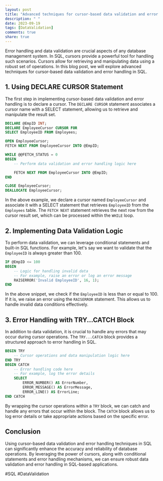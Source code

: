```yaml
---
layout: post
title: "Advanced techniques for cursor-based data validation and error handling in SQL"
description: " "
date: 2023-09-19
tags: [DataValidation]
comments: true
share: true
---
```


Error handling and data validation are crucial aspects of any database management system. In SQL, cursors provide a powerful tool for handling such scenarios. Cursors allow for retrieving and manipulating data using a robust set of operations. In this blog post, we will explore advanced techniques for cursor-based data validation and error handling in SQL.

## 1. Using DECLARE CURSOR Statement

The first step in implementing cursor-based data validation and error handling is to declare a cursor. The `DECLARE CURSOR` statement associates a cursor name with a SELECT statement, allowing us to retrieve and manipulate the result set.

```sql
DECLARE @EmpID INT;
DECLARE EmployeeCursor CURSOR FOR
SELECT EmployeeID FROM Employees;

OPEN EmployeeCursor;
FETCH NEXT FROM EmployeeCursor INTO @EmpID;

WHILE @@FETCH_STATUS = 0
BEGIN
    -- Perform data validation and error handling logic here

    FETCH NEXT FROM EmployeeCursor INTO @EmpID;
END

CLOSE EmployeeCursor;
DEALLOCATE EmployeeCursor;
```

In the above example, we declare a cursor named `EmployeeCursor` and associate it with a SELECT statement that retrieves `EmployeeID` from the `Employees` table. The `FETCH NEXT` statement retrieves the next row from the cursor result set, which can be processed within the `WHILE` loop.

## 2. Implementing Data Validation Logic

To perform data validation, we can leverage conditional statements and built-in SQL functions. For example, let's say we want to validate that the `EmployeeID` is always greater than 100.

```sql
IF @EmpID <= 100
BEGIN
    -- Logic for handling invalid data
    -- For example, raise an error or log an error message
    RAISERROR('Invalid EmployeeID', 16, 1);
END
```

In the above snippet, we check if the `EmployeeID` is less than or equal to 100. If it is, we raise an error using the `RAISERROR` statement. This allows us to handle invalid data conditions effectively.

## 3. Error Handling with TRY...CATCH Block

In addition to data validation, it is crucial to handle any errors that may occur during cursor operations. The `TRY...CATCH` block provides a structured approach to error handling in SQL.

```sql
BEGIN TRY
    -- Cursor operations and data manipulation logic here
END TRY
BEGIN CATCH
    -- Error handling code here
    -- For example, log the error details
    SELECT
        ERROR_NUMBER() AS ErrorNumber,
        ERROR_MESSAGE() AS ErrorMessage,
        ERROR_LINE() AS ErrorLine;
END CATCH
```

By wrapping the cursor operations within a `TRY` block, we can catch and handle any errors that occur within the block. The `CATCH` block allows us to log error details or take appropriate actions based on the specific error.

## Conclusion

Using cursor-based data validation and error handling techniques in SQL can significantly enhance the accuracy and reliability of database operations. By leveraging the power of cursors, along with conditional statements and error handling mechanisms, we can ensure robust data validation and error handling in SQL-based applications.

#SQL #DataValidation